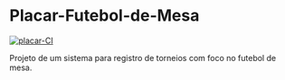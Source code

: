 # Placar-Futebol-de-Mesa

[![placar-CI](https://github.com/Michel4lves/Placar-Futebol-de-Mesa/actions/workflows/main.yml/badge.svg)](https://github.com/Michel4lves/Placar-Futebol-de-Mesa/actions/workflows/main.yml)

Projeto de um sistema para registro de torneios com foco no futebol de mesa.
